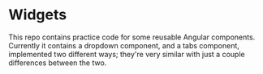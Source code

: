 # Widgets

This repo contains practice code for some reusable Angular components. Currently it contains a dropdown component, and a tabs component, implemented two different ways; they're very similar with just a couple differences between the two.